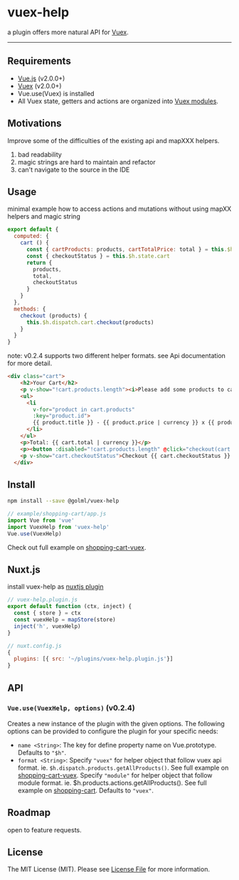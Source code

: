 # vuex-help

a plugin offers more natural API for [Vuex](http://vuex.vuejs.org/).

<hr />

## Requirements

- [Vue.js](https://vuejs.org) (v2.0.0+)
- [Vuex](http://vuex.vuejs.org) (v2.0.0+)
- Vue.use(Vuex) is installed
- All Vuex state, getters and actions are organized into [Vuex modules](https://vuex.vuejs.org/en/modules.html).

## Motivations
Improve some of the difficulties of the existing api and mapXXX helpers.

1. bad readability
2. magic strings are hard to maintain and refactor
3. can't navigate to the source in the IDE

## Usage
minimal example how to access actions and mutations without using mapXX helpers and magic string

```js
export default {
  computed: {
    cart () {
      const { cartProducts: products, cartTotalPrice: total } = this.$h.getters.cart
      const { checkoutStatus } = this.$h.state.cart
      return {
        products,
        total,
        checkoutStatus
      }
    }
  },
  methods: {
    checkout (products) {
      this.$h.dispatch.cart.checkout(products)
    }
  }
}
```
note: v0.2.4 supports two different helper formats. see Api documentation for more detail.

```html
<div class="cart">
    <h2>Your Cart</h2>
    <p v-show="!cart.products.length"><i>Please add some products to cart.</i></p>
    <ul>
      <li
        v-for="product in cart.products"
        :key="product.id">
        {{ product.title }} - {{ product.price | currency }} x {{ product.quantity }}
      </li>
    </ul>
    <p>Total: {{ cart.total | currency }}</p>
    <p><button :disabled="!cart.products.length" @click="checkout(cart.products)">Checkout</button></p>
    <p v-show="cart.checkoutStatus">Checkout {{ cart.checkoutStatus }}.</p>
  </div>
```

## Install

```bash
npm install --save @golml/vuex-help
```

```js
// example/shopping-cart/app.js
import Vue from 'vue'
import VuexHelp from 'vuex-help'
Vue.use(VuexHelp)
```

Check out full example on [shopping-cart-vuex](https://github.com/shredmaster/vuex-help/tree/master/examples/shopping-cart-vuex).

## Nuxt.js
install vuex-help as [nuxtjs plugin](https://nuxtjs.org/guide/plugins/)
```js
// vuex-help.plugin.js 
export default function (ctx, inject) {
  const { store } = ctx
  const vuexHelp = mapStore(store)
  inject('h', vuexHelp)
}
```
```js
// nuxt.config.js
{
  plugins: [{ src: '~/plugins/vuex-help.plugin.js'}]
}
```


## API

### `Vue.use(VuexHelp, options)` (v0.2.4)

Creates a new instance of the plugin with the given options. The following options
can be provided to configure the plugin for your specific needs:


- `name <String>`: The key for define property name on Vue.prototype. Defaults to `"$h"`.
- `format <String>`: Specify `"vuex"` for helper object that follow vuex api format. ie. `$h.dispatch.products.getAllProducts()`.
See full example on [shopping-cart-vuex](https://github.com/shredmaster/vuex-help/tree/master/examples/shopping-cart-vuex).
 Specify `"module"` for helper object that follow module format. ie. $h.products.actions.getAllProducts(). See full example on [shopping-cart](https://github.com/shredmaster/vuex-help/tree/master/examples/shopping-cart).
Defaults to `"vuex"`.

## Roadmap
open to feature requests.

## License

The MIT License (MIT). Please see [License File](LICENSE) for more information.
